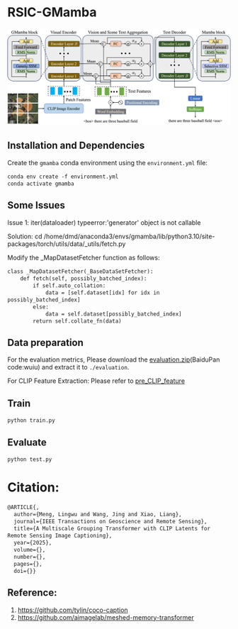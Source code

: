# RSIC-GMamba

<p align="center">
  <img src="images/RSIC-GMamba.png" alt="RSIC-GMamba" width="800"/>
</p>

## Installation and Dependencies
Create the `gmamba` conda environment using the `environment.yml` file:
```
conda env create -f environment.yml
conda activate gmamba
```

## Some Issues
Issue 1: iter(dataloader) typeerror:'generator' object is not callable

Solution: cd /home/dmd/anaconda3/envs/gmamba/lib/python3.10/site-packages/torch/utils/data/_utils/fetch.py

Modify the _MapDatasetFetcher function as follows:
```
class _MapDatasetFetcher(_BaseDataSetFetcher):
    def fetch(self, possibly_batched_index):
        if self.auto_collation:
            data = [self.dataset[idx] for idx in possibly_batched_index]
        else:
            data = self.dataset[possibly_batched_index]
        return self.collate_fn(data)
 ```       
    

        


## Data preparation
For the evaluation metrics, Please download the [evaluation.zip](https://pan.baidu.com/s/13ZfH-CMYbW3RsW0-RX7KKQ)(BaiduPan code:wuiu) and extract it to `./evaluation`.


For CLIP Feature Extraction:  Please refer to [pre_CLIP_feature](https://github.com/One-paper-luck/MG-Transformer/blob/main/feature_pro/pre_CLIP_feature.py) 


## Train
```
python train.py
```

## Evaluate
```
python test.py
```


# Citation:
```
@ARTICLE{,
  author={Meng, Lingwu and Wang, Jing and Xiao, Liang},
  journal={IEEE Transactions on Geoscience and Remote Sensing}, 
  title={A Multiscale Grouping Transformer with CLIP Latents for Remote Sensing Image Captioning}, 
  year={2025},
  volume={},
  number={},
  pages={},
  doi={}}
```



## Reference:
1. https://github.com/tylin/coco-caption
2. https://github.com/aimagelab/meshed-memory-transformer
